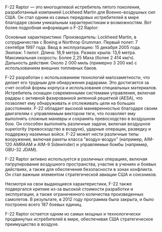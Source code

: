 F-22 Raptor — это многоцелевой истребитель пятого поколения, разработанный компанией Lockheed Martin для Военно-воздушных сил США. Он стал одним из самых передовых истребителей в мире благодаря своим уникальным характеристикам и возможностям. Вот более подробная информация о F-22 Raptor:

Основные характеристики:
Производитель: Lockheed Martin, в сотрудничестве с Boeing и Northrop Grumman.
Первый полет: 7 сентября 1997 года.
Ввод в эксплуатацию: 15 декабря 2005 года.
Экипаж: 1 пилот.
Длина: 18,9 метра.
Размах крыла: 13,6 метра.
Максимальная скорость: Более 2,25 Маха (более 2 414 км/ч).
Дальность действия: Около 2 000 миль (примерно 3 200 км) с использованием внешних топливных баков.

F-22 разработан с использованием технологий малозаметности, что делает его трудным для обнаружения радарами. Это достигается за счет особой формы корпуса и использования специальных материалов. 
Истребитель оснащен современными системами управления, включая радары с активной фазированной антенной решеткой (AESA), что позволяет ему обнаруживать и отслеживать цели на больших расстояниях. 
F-22 обладает высокой маневренностью благодаря своим двигателям с управляемым вектором тяги, что позволяет ему выполнять сложные маневры и сохранять превосходство в воздушном бою.
Он способен выполнять различные задачи, включая воздушное superiority (превосходство в воздухе), ударные операции, разведку и поддержку наземных войск.
F-22 может нести различные типы вооружения, включая ракеты класса "воздух-воздух" (например, AIM-120 AMRAAM и AIM-9 Sidewinder) и управляемые бомбы (например, GBU-32 JDAM).

F-22 Raptor активно используется в различных операциях, включая патрулирование воздушного пространства, участие в учениях и боевых действиях, а также для обеспечения безопасности в зонах конфликта. Он стал важным элементом стратегической авиации США и союзников.

Несмотря на свои выдающиеся характеристики, F-22 также подвергался критике из-за высокой стоимости разработки и эксплуатации, а также ограниченного количества произведенных самолетов. В результате, в 2012 году программа была закрыта, и было построено всего 187 боевых единиц.

F-22 Raptor остается одним из самых мощных и технологически продвинутых истребителей в мире, обеспечивая США стратегическое преимущество в воздухе.
